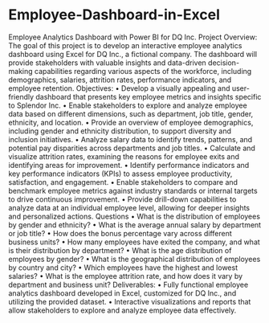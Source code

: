 # Employee-Dashboard-in-Excel
Employee Analytics Dashboard with Power BI for DQ Inc.
 Project Overview:
 The goal of this project is to develop an interactive employee analytics dashboard using Excel for
 DQ Inc., a fictional company. The dashboard will provide stakeholders with valuable insights and
 data-driven decision-making capabilities regarding various aspects of the workforce, including
 demographics, salaries, attrition rates, performance indicators, and employee retention.
 Objectives:
•	Develop a visually appealing and user-friendly dashboard that presents key employee metrics
and insights specific to Splendor Inc.
•	Enable stakeholders to explore and analyze employee data based on different dimensions, such
as department, job title, gender, ethnicity, and location.
•	Provide an overview of employee demographics, including gender and ethnicity distribution, to
support diversity and inclusion initiatives.
•	Analyze salary data to identify trends, patterns, and potential pay disparities across departments
and job titles.
•	Calculate and visualize attrition rates, examining the reasons for employee exits and identifying
areas for improvement.
•	Identify performance indicators and key performance indicators (KPIs) to assess employee
productivity, satisfaction, and engagement.
•	Enable stakeholders to compare and benchmark employee metrics against industry standards
or internal targets to drive continuous improvement.
•	Provide drill-down capabilities to analyze data at an individual employee level, allowing for
deeper insights and personalized actions.
Questions
•	What is the distribution of employees by gender and ethnicity?
•	What is the average annual salary by department or job title?
•	How does the bonus percentage vary across different business units?
•	How many employees have exited the company, and what is their distribution by department?
•	What is the age distribution of employees by gender?
•	What is the geographical distribution of employees by country and city?
•	Which employees have the highest and lowest salaries?
•	What is the employee attrition rate, and how does it vary by department and business unit?
Deliverables:
•	Fully functional employee analytics dashboard developed in Excel, customized for DQ
Inc., and utilizing the provided dataset.
•	Interactive visualizations and reports that allow stakeholders to explore and analyze employee data effectively.
